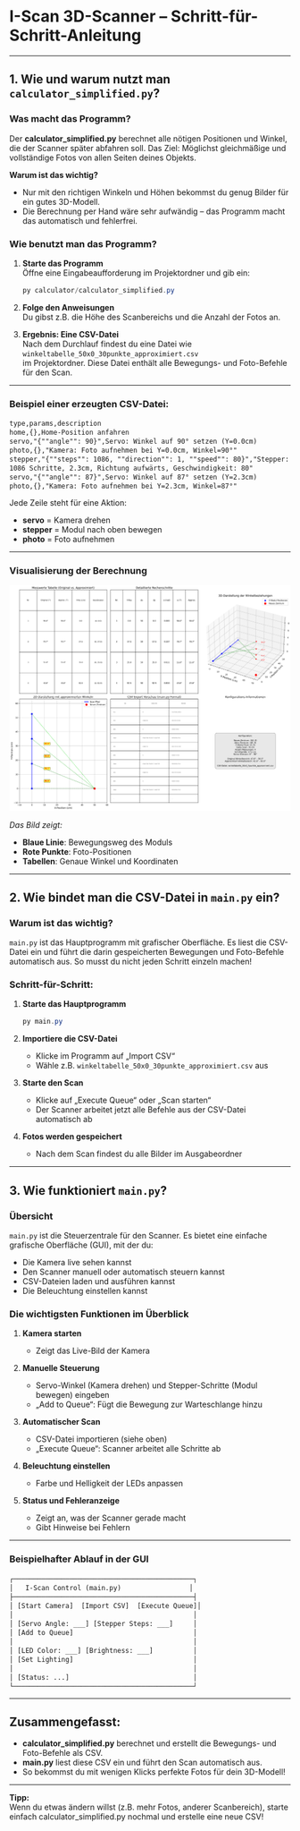 # I-Scan 3D-Scanner – Schritt-für-Schritt-Anleitung

---

## 1. Wie und warum nutzt man `calculator_simplified.py`?

### Was macht das Programm?

Der **calculator_simplified.py** berechnet alle nötigen Positionen und Winkel, die der Scanner später abfahren soll. Das Ziel: Möglichst gleichmäßige und vollständige Fotos von allen Seiten deines Objekts.

**Warum ist das wichtig?**
- Nur mit den richtigen Winkeln und Höhen bekommst du genug Bilder für ein gutes 3D-Modell.
- Die Berechnung per Hand wäre sehr aufwändig – das Programm macht das automatisch und fehlerfrei.

### Wie benutzt man das Programm?

1. **Starte das Programm**  
   Öffne eine Eingabeaufforderung im Projektordner und gib ein:
   ```powershell
   py calculator/calculator_simplified.py
   ```
2. **Folge den Anweisungen**  
   Du gibst z.B. die Höhe des Scanbereichs und die Anzahl der Fotos an.

3. **Ergebnis: Eine CSV-Datei**  
   Nach dem Durchlauf findest du eine Datei wie  
   `winkeltabelle_50x0_30punkte_approximiert.csv`  
   im Projektordner. Diese Datei enthält alle Bewegungs- und Foto-Befehle für den Scan.

---

### Beispiel einer erzeugten CSV-Datei:

```csv
type,params,description
home,{},Home-Position anfahren
servo,"{""angle"": 90}",Servo: Winkel auf 90° setzen (Y=0.0cm)
photo,{},"Kamera: Foto aufnehmen bei Y=0.0cm, Winkel=90°"
stepper,"{""steps"": 1086, ""direction"": 1, ""speed"": 80}","Stepper: 1086 Schritte, 2.3cm, Richtung aufwärts, Geschwindigkeit: 80"
servo,"{""angle"": 87}",Servo: Winkel auf 87° setzen (Y=2.3cm)
photo,{},"Kamera: Foto aufnehmen bei Y=2.3cm, Winkel=87°"
```

Jede Zeile steht für eine Aktion:  
- **servo** = Kamera drehen  
- **stepper** = Modul nach oben bewegen  
- **photo** = Foto aufnehmen

---

### Visualisierung der Berechnung

![Scan-Visualisierung](scan_visualization_approximated.png)

*Das Bild zeigt:*
- **Blaue Linie**: Bewegungsweg des Moduls
- **Rote Punkte**: Foto-Positionen
- **Tabellen**: Genaue Winkel und Koordinaten

---

## 2. Wie bindet man die CSV-Datei in `main.py` ein?

### Warum ist das wichtig?

`main.py` ist das Hauptprogramm mit grafischer Oberfläche. Es liest die CSV-Datei ein und führt die darin gespeicherten Bewegungen und Foto-Befehle automatisch aus. So musst du nicht jeden Schritt einzeln machen!

### Schritt-für-Schritt:

1. **Starte das Hauptprogramm**
   ```powershell
   py main.py
   ```
2. **Importiere die CSV-Datei**
   - Klicke im Programm auf „Import CSV“
   - Wähle z.B. `winkeltabelle_50x0_30punkte_approximiert.csv` aus

3. **Starte den Scan**
   - Klicke auf „Execute Queue“ oder „Scan starten“
   - Der Scanner arbeitet jetzt alle Befehle aus der CSV-Datei automatisch ab

4. **Fotos werden gespeichert**
   - Nach dem Scan findest du alle Bilder im Ausgabeordner

---

## 3. Wie funktioniert `main.py`?

### Übersicht

`main.py` ist die Steuerzentrale für den Scanner. Es bietet eine einfache grafische Oberfläche (GUI), mit der du:

- Die Kamera live sehen kannst
- Den Scanner manuell oder automatisch steuern kannst
- CSV-Dateien laden und ausführen kannst
- Die Beleuchtung einstellen kannst

### Die wichtigsten Funktionen im Überblick

1. **Kamera starten**
   - Zeigt das Live-Bild der Kamera

2. **Manuelle Steuerung**
   - Servo-Winkel (Kamera drehen) und Stepper-Schritte (Modul bewegen) eingeben
   - „Add to Queue“: Fügt die Bewegung zur Warteschlange hinzu

3. **Automatischer Scan**
   - CSV-Datei importieren (siehe oben)
   - „Execute Queue“: Scanner arbeitet alle Schritte ab

4. **Beleuchtung einstellen**
   - Farbe und Helligkeit der LEDs anpassen

5. **Status und Fehleranzeige**
   - Zeigt an, was der Scanner gerade macht
   - Gibt Hinweise bei Fehlern

---

### Beispielhafter Ablauf in der GUI

```
┌─────────────────────────────────────────────┐
│   I-Scan Control (main.py)                 │
├─────────────────────────────────────────────┤
│ [Start Camera]  [Import CSV]  [Execute Queue]│
│                                             │
│ [Servo Angle: ___] [Stepper Steps: ___]     │
│ [Add to Queue]                              │
│                                             │
│ [LED Color: ___] [Brightness: ___]          │
│ [Set Lighting]                              │
│                                             │
│ [Status: ...]                               │
└─────────────────────────────────────────────┘
```

---

## Zusammengefasst:

- **calculator_simplified.py** berechnet und erstellt die Bewegungs- und Foto-Befehle als CSV.
- **main.py** liest diese CSV ein und führt den Scan automatisch aus.
- So bekommst du mit wenigen Klicks perfekte Fotos für dein 3D-Modell!

---

**Tipp:**  
Wenn du etwas ändern willst (z.B. mehr Fotos, anderer Scanbereich), starte einfach calculator_simplified.py nochmal und erstelle eine neue CSV!
